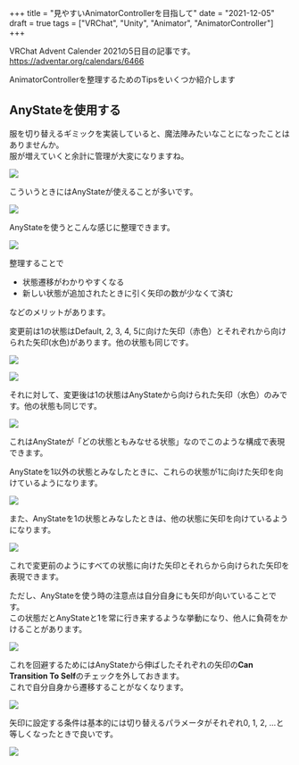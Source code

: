 +++
title = "見やすいAnimatorControllerを目指して"
date = "2021-12-05"
draft = true
tags = ["VRChat", "Unity", "Animator", "AnimatorController"]
+++

VRChat Advent Calender 2021の5日目の記事です。
https://adventar.org/calendars/6466

AnimatorControllerを整理するためのTipsをいくつか紹介します

## AnyStateを使用する

服を切り替えるギミックを実装していると、魔法陣みたいなことになったことはありませんか。  
服が増えていくと余計に管理が大変になりますね。

![](/images/posts/vrchat_advent_calender_2021/magic_states.png)

こういうときにはAnyStateが使えることが多いです。

![](/images/posts/vrchat_advent_calender_2021/any_state.png)

AnyStateを使うとこんな感じに整理できます。

![](/images/posts/vrchat_advent_calender_2021/magic_states_after.png)

整理することで
* 状態遷移がわかりやすくなる
* 新しい状態が追加されたときに引く矢印の数が少なくて済む

などのメリットがあります。

変更前は1の状態はDefault, 2, 3, 4, 5に向けた矢印（赤色）とそれぞれから向けられた矢印(水色)があります。他の状態も同じです。

![](/images/posts/vrchat_advent_calender_2021/magic_states_1_out.png)

![](/images/posts/vrchat_advent_calender_2021/magic_states_1_in.png)

それに対して、変更後は1の状態はAnyStateから向けられた矢印（水色）のみです。他の状態も同じです。

![](/images/posts/vrchat_advent_calender_2021/magic_states_after_1.png)

これはAnyStateが「どの状態ともみなせる状態」なのでこのような構成で表現できます。

AnyStateを1以外の状態とみなしたときに、これらの状態が1に向けた矢印を向けているようになります。

![](/images/posts/vrchat_advent_calender_2021/any_state_other_than_1.png)

また、AnyStateを1の状態とみなしたときは、他の状態に矢印を向けているようになります。

![](/images/posts/vrchat_advent_calender_2021/any_state_1.png)

これで変更前のようにすべての状態に向けた矢印とそれらから向けられた矢印を表現できます。

ただし、AnyStateを使う時の注意点は自分自身にも矢印が向いていることです。  
この状態だとAnyStateと1を常に行き来するような挙動になり、他人に負荷をかけることがあります。

![](/images/posts/vrchat_advent_calender_2021/any_state_1_loop.png)

これを回避するためにはAnyStateから伸ばしたそれぞれの矢印の**Can Transition To Self**のチェックを外しておきます。  
これで自分自身から遷移することがなくなります。

![](/images/posts/vrchat_advent_calender_2021/can_transition_to_self.png)

矢印に設定する条件は基本的には切り替えるパラメータがそれぞれ0, 1, 2, ...と等しくなったときで良いです。

![](/images/posts/vrchat_advent_calender_2021/arrows_setting.png)
